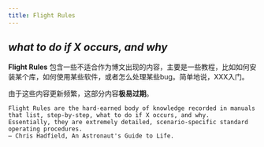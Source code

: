 ```yaml
---
title: Flight Rules
---
```


## _what to do if X occurs, and why_

**Flight Rules** 包含一些不适合作为博文出现的内容，主要是一些教程，比如如何安装某个库，如何使用某些软件，或者怎么处理某些bug。简单地说，XXX入门。

由于这些内容更新频繁，这部分内容**极易过期**。

```text
Flight Rules are the hard-earned body of knowledge recorded in manuals 
that list, step-by-step, what to do if X occurs, and why. 
Essentially, they are extremely detailed, scenario-specific standard 
operating procedures.
— Chris Hadfield, An Astronaut's Guide to Life.
```
